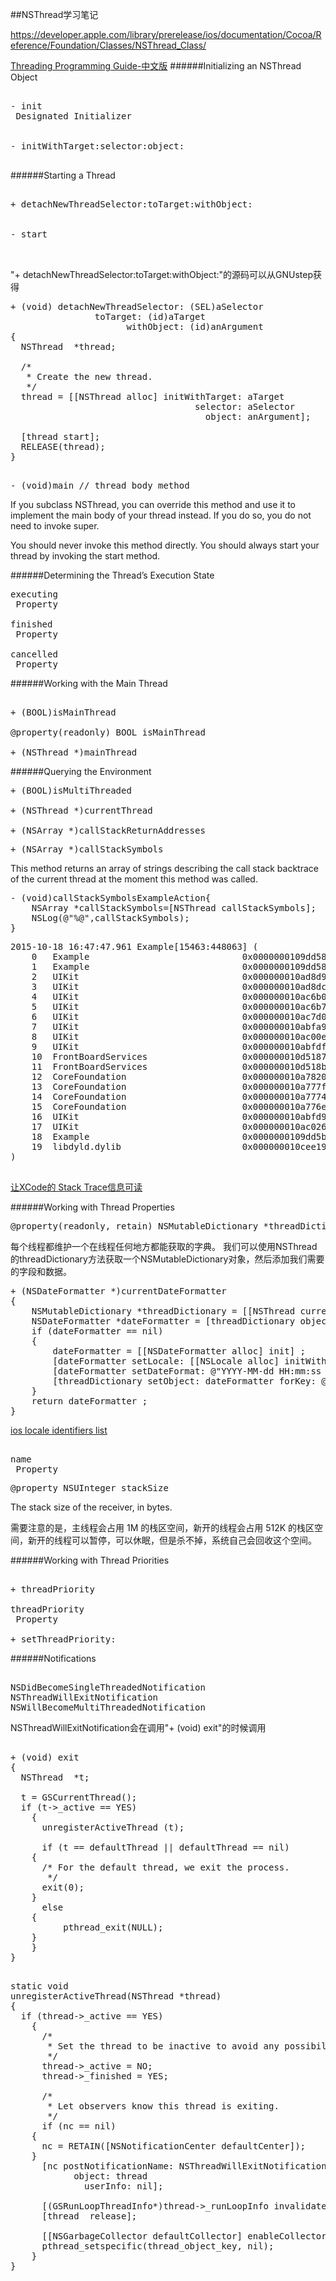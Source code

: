 ##NSThread学习笔记

https://developer.apple.com/library/prerelease/ios/documentation/Cocoa/Reference/Foundation/Classes/NSThread_Class/


[Threading Programming Guide-中文版](http://www.dreamingwish.com/article/ios-multi-threaded-programming-guide-directory.html)
######Initializing an NSThread Object
<pre>

- init
 Designated Initializer
 
 
- initWithTarget:selector:object:
 
</pre>


######Starting a Thread
<pre>

+ detachNewThreadSelector:toTarget:withObject:


- start


</pre>
"+ detachNewThreadSelector:toTarget:withObject:"的源码可以从GNUstep获得
<pre>
+ (void) detachNewThreadSelector: (SEL)aSelector
		        toTarget: (id)aTarget
                      withObject: (id)anArgument
{
  NSThread	*thread;

  /*
   * Create the new thread.
   */
  thread = [[NSThread alloc] initWithTarget: aTarget
                                   selector: aSelector
                                     object: anArgument];

  [thread start];
  RELEASE(thread);
}

</pre>
<pre>
- (void)main // thread body method
</pre>
If you subclass NSThread, you can override this method and use it to implement the main body of your thread instead. If you do so, you do not need to invoke super.

You should never invoke this method directly. You should always start your thread by invoking the start method.



######Determining the Thread’s Execution State

<pre>
executing
 Property
 
finished
 Property
 
cancelled
 Property
</pre>









######Working with the Main Thread

<pre>

+ (BOOL)isMainThread

@property(readonly) BOOL isMainThread

+ (NSThread *)mainThread
</pre>



######Querying the Environment



<pre>
+ (BOOL)isMultiThreaded

+ (NSThread *)currentThread

+ (NSArray<NSNumber *> *)callStackReturnAddresses
</pre>


<pre>
+ (NSArray<NSString *> *)callStackSymbols
</pre>
This method returns an array of strings describing the call stack backtrace of the current thread at the moment this method was called. 

<pre>
- (void)callStackSymbolsExampleAction{
    NSArray *callStackSymbols=[NSThread callStackSymbols];
    NSLog(@"%@",callStackSymbols);
}
</pre>
<pre>
2015-10-18 16:47:47.961 Example[15463:448063] (
	0   Example                             0x0000000109dd586e -[ViewController callStackSymbolsExampleAction] + 46
	1   Example                             0x0000000109dd5839 -[ViewController viewDidLoad] + 73
	2   UIKit                               0x000000010ad8d931 -[UIViewController loadViewIfRequired] + 1344
	3   UIKit                               0x000000010ad8dc7d -[UIViewController view] + 27
	4   UIKit                               0x000000010ac6b0c0 -[UIWindow addRootViewControllerViewIfPossible] + 61
	5   UIKit                               0x000000010ac6b7bd -[UIWindow _setHidden:forced:] + 302
	6   UIKit                               0x000000010ac7d020 -[UIWindow makeKeyAndVisible] + 43
	7   UIKit                               0x000000010abfa93c -[UIApplication _callInitializationDelegatesForMainScene:transitionContext:] + 4131
	8   UIKit                               0x000000010ac00e15 -[UIApplication _runWithMainScene:transitionContext:completion:] + 1755
	9   UIKit                               0x000000010abfdff0 -[UIApplication workspaceDidEndTransaction:] + 188
	10  FrontBoardServices                  0x000000010d5187ac -[FBSSerialQueue _performNext] + 192
	11  FrontBoardServices                  0x000000010d518b1a -[FBSSerialQueue _performNextFromRunLoopSource] + 45
	12  CoreFoundation                      0x000000010a7820a1 __CFRUNLOOP_IS_CALLING_OUT_TO_A_SOURCE0_PERFORM_FUNCTION__ + 17
	13  CoreFoundation                      0x000000010a777fcc __CFRunLoopDoSources0 + 556
	14  CoreFoundation                      0x000000010a777483 __CFRunLoopRun + 867
	15  CoreFoundation                      0x000000010a776e98 CFRunLoopRunSpecific + 488
	16  UIKit                               0x000000010abfd98d -[UIApplication _run] + 402
	17  UIKit                               0x000000010ac02676 UIApplicationMain + 171
	18  Example                             0x0000000109dd5bcf main + 111
	19  libdyld.dylib                       0x000000010cee192d start + 1
)

</pre>

[让XCode的 Stack Trace信息可读](http://blog.devtang.com/blog/2012/11/14/make-stack-trace-more-readable/#jtss-tsina)


######Working with Thread Properties




<pre>
@property(readonly, retain) NSMutableDictionary *threadDictionary
</pre>

每个线程都维护一个在线程任何地方都能获取的字典。 我们可以使用NSThread的threadDictionary方法获取一个NSMutableDictionary对象，然后添加我们需要的字段和数据。

<pre>
+ (NSDateFormatter *)currentDateFormatter
{
	NSMutableDictionary *threadDictionary = [[NSThread currentThread] threadDictionary] ;
	NSDateFormatter *dateFormatter = [threadDictionary objectForKey: @"DDMyDateFormatter"] ;
	if (dateFormatter == nil)
	{
		dateFormatter = [[NSDateFormatter alloc] init] ;
		[dateFormatter setLocale: [[NSLocale alloc] initWithLocaleIdentifier: @"en_GB"]] ;//en_GB	English (United Kingdom)
		[dateFormatter setDateFormat: @"YYYY-MM-dd HH:mm:ss ZZZ"] ;
		[threadDictionary setObject: dateFormatter forKey: @"DDMyDateFormatter"] ;
	}
	return dateFormatter ;
}
</pre>

[ios locale identifiers list](https://gist.github.com/jacobbubu/1836273)


<pre>

name
 Property
</pre>

<pre>
@property NSUInteger stackSize
</pre>
The stack size of the receiver, in bytes.

需要注意的是，主线程会占用 1M 的栈区空间，新开的线程会占用 512K 的栈区空间，新开的线程可以暂停，可以休眠，但是杀不掉，系统自己会回收这个空间。


######Working with Thread Priorities


<pre>

+ threadPriority

threadPriority
 Property
 
+ setThreadPriority:
</pre>


######Notifications
<pre>

NSDidBecomeSingleThreadedNotification
NSThreadWillExitNotification
NSWillBecomeMultiThreadedNotification
</pre>

NSThreadWillExitNotification会在调用"+ (void) exit"的时候调用
<pre>

+ (void) exit
{
  NSThread	*t;

  t = GSCurrentThread();
  if (t->_active == YES)
    {
      unregisterActiveThread (t);

      if (t == defaultThread || defaultThread == nil)
	{
	  /* For the default thread, we exit the process.
	   */
	  exit(0);
	}
      else
	{
          pthread_exit(NULL);
	}
    }
}
</pre>
<pre>

static void
unregisterActiveThread(NSThread *thread)
{
  if (thread->_active == YES)
    {
      /*
       * Set the thread to be inactive to avoid any possibility of recursion.
       */
      thread->_active = NO;
      thread->_finished = YES;

      /*
       * Let observers know this thread is exiting.
       */
      if (nc == nil)
	{
	  nc = RETAIN([NSNotificationCenter defaultCenter]);
	}
      [nc postNotificationName: NSThreadWillExitNotification
			object: thread
		      userInfo: nil];

      [(GSRunLoopThreadInfo*)thread->_runLoopInfo invalidate];
      [thread  release];

      [[NSGarbageCollector defaultCollector] enableCollectorForPointer: thread];
      pthread_setspecific(thread_object_key, nil);
    }
}


</pre>